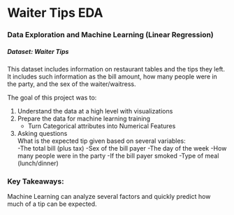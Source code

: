 # Waiter Tips EDA

### Data Exploration and Machine Learning (Linear Regression)

##### Dataset: Waiter Tips

This dataset includes information on restaurant tables and the tips they left. It includes such information as the bill amount, how many people were in the party, and the sex of the waiter/waitress.

The goal of this project was to:

1. Understand the data at a high level with visualizations
2. Prepare the data for machine learning training <br>
   - Turn Categorical attributes into Numerical Features
3. Asking questions <br>
   What is the expected tip given based on several variables:<br>
   -The total bill (plus tax)
   -Sex of the bill payer
   -The day of the week
   -How many people were in the party
   -If the bill payer smoked
   -Type of meal (lunch/dinner)

### Key Takeaways:

Machine Learning can analyze several factors and quickly predict how much of a tip can be expected.
